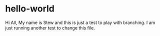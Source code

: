 # hello-world
Hi All,
My name is Stew and this is just a test to play with branching.
I am just running another test to change this file.
